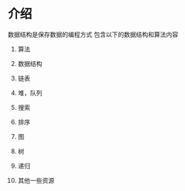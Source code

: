 # 介绍
数据结构是保存数据的编程方式
包含以下的数据结构和算法内容

1. 算法

2. 数据结构

3. 链表

4. 堆，队列

5. 搜索

6. 排序

7. 图

8. 树

9. 递归

10. 其他一些资源
